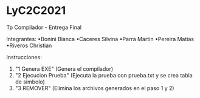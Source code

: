 # LyC2C2021
Tp Compilador - Entrega Final 

Integrantes:
•Bonini Bianca
•Caceres Silvina
•Parra Martin
•Pereira Matias
•Riveros Christian

Instrucciones:
1) "1 Genera EXE" (Genera el compilador)
2) "2 Ejecucion Prueba" (Ejecuta la prueba con prueba.txt y se crea tabla de simbolo)
3) "3 REMOVER" (Elimina los archivos generados en el paso 1 y 2)
